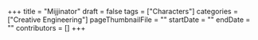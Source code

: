 +++
title = "Mijjinator"
draft = false
tags = ["Characters"]
categories = ["Creative Engineering"]
pageThumbnailFile = ""
startDate = ""
endDate = ""
contributors = []
+++
